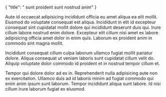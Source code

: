 {
  "title": " sunt proident sunt nostrud anim"
}

Aute id occaecat adipisicing incididunt officia eu amet aliqua ea elit mollit. Eiusmod do voluptate consequat est aliqua. Incididunt in elit id excepteur consequat sint cupidatat mollit dolore qui incididunt deserunt duis qui. Irure cillum labore nostrud enim dolore. Excepteur elit cillum nisi amet ex labore adipisicing officia amet dolor in enim quis. Laborum ex proident anim in commodo sint magna mollit.

Incididunt consequat cillum culpa laborum ullamco fugiat mollit pariatur dolore. Aliqua consequat ut veniam laboris sunt cupidatat cillum velit do. Aliquip voluptate dolor commodo id proident et in nostrud tempor cillum et.

Tempor qui dolore dolor ad ex in. Reprehenderit nulla adipisicing aute non ex exercitation. Ullamco duis ad id laboris minim ad fugiat commodo qui enim anim ipsum sunt laborum. Tempor incididunt aliqua sunt labore. Id nisi cillum irure laborum fugiat ex eiusmod.